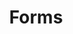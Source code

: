 ---
title: Forms
description: Learn to build dynamic forms with validation and user-friendly interfaces.
---